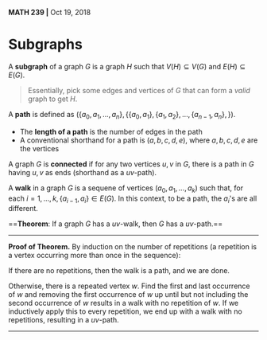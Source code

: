 __MATH 239 |__ Oct 19, 2018

# Subgraphs

A **subgraph** of a graph $G$ is a graph $H$ such that $V(H) \subseteq V(G)$ and $E(H) \subseteq E(G)$.

> Essentially, pick some edges and vertices of $G$ that can form a _valid_ graph to get $H$.

A __path__ is defined as $(\{a_0, a_1, ..., a_n\}, \{\{a_0, a_1\}, \{a_1, a_2\}, ..., \{a_{n-1}, a_n\},\})$.

- The __length of a path__ is the number of edges in the path
- A conventional shorthand for a path is $(a, b, c, d, e)$, where $a, b, c, d, e$ are the vertices 

A graph $G$ is __connected__ if for any two vertices $u, v$ in $G$, there is a path in $G$ having $u,v$ as ends (shorthand as a $uv$-path).

A __walk__ in a graph $G$ is a sequene of vertices $(a_0, a_1, ..., a_k)$ such that, for each $i = 1, ..., k, \{a_{i - 1}, a_i\} \in E(G)$. In this context, to be a path, the $a_i$'s are all different. 

==**Theorem**: If a graph $G$ has a $uv$-walk, then $G$ has a $uv$-path.== 

---

**Proof of Theorem.**
By induction on the number of repetitions (a repetition is a vertex occurring more than once in the sequence):

If there are no repetitions, then the walk is a path, and we are done.

Otherwise, there is a repeated vertex $w$. Find the first and last occurrence of $w$ and removing the first occurrence of $w$ up until but not including the second occurrence of $w$ results in a walk with no repetition of $w$. If we inductively apply this to every repetition, we end up with a walk with no repetitions, resulting in a $uv$-path.  

---

